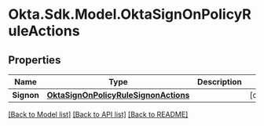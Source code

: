 # Okta.Sdk.Model.OktaSignOnPolicyRuleActions
## Properties

Name | Type | Description | Notes
------------ | ------------- | ------------- | -------------
**Signon** | [**OktaSignOnPolicyRuleSignonActions**](OktaSignOnPolicyRuleSignonActions.md) |  | [optional] 

[[Back to Model list]](../README.md#documentation-for-models) [[Back to API list]](../README.md#documentation-for-api-endpoints) [[Back to README]](../README.md)

